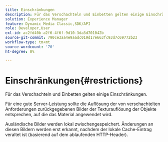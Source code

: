 ```yaml
---
title: Einschränkungen
description: Für das Verschachteln und Einbetten gelten einige Einschränkungen.
solution: Experience Manager
feature: Dynamic Media Classic,SDK/API
role: Developer,User
exl-id: ac2fd40b-a2f6-4f6f-9d10-3da3d701042b
source-git-commit: 790ce3aa4e9aadc019d17e663fc93d7c69772b23
workflow-type: tm+mt
source-wordcount: '70'
ht-degree: 0%

---
```


# Einschränkungen{#restrictions}

Für das Verschachteln und Einbetten gelten einige Einschränkungen.

Für eine gute Server-Leistung sollte die Auflösung der von verschachtelten Anforderungen zurückgegebenen Bilder der Texturauflösung der Objekte entsprechen, auf die das Material angewendet wird.

Ausländische Bilder werden lokal zwischengespeichert. Änderungen an diesen Bildern werden erst erkannt, nachdem der lokale Cache-Eintrag veraltet ist (basierend auf dem ablaufenden HTTP-Header).
